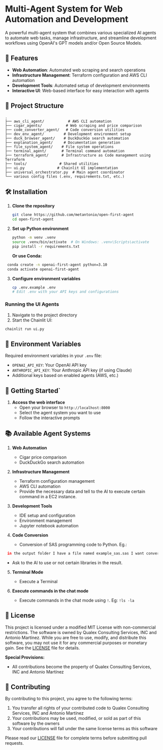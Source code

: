 # Multi-Agent System for Web Automation and Development

A powerful multi-agent system that combines various specialized AI agents to automate web tasks, manage infrastructure, and streamline development workflows using OpenAI's GPT models and/or Open Source Models.

## 🚀 Features

- **Web Automation**: Automated web scraping and search operations
- **Infrastructure Management**: Terraform configuration and AWS CLI automation
- **Development Tools**: Automated setup of development environments
- **Interactive UI**: Web-based interface for easy interaction with agents

## 📁 Project Structure

```
.
├── aws_cli_agent/           # AWS CLI automation
├── cigar_agents/           # Web scraping and price comparison
├── code_converter_agent/   # Code conversion utilities
├── dev_env_agent/         # Development environment setup
├── duck_browser_agent/    # DuckDuckGo search automation
├── explanation_agent/     # Documentation generation
├── file_system_agent/    # File system operations
├── terminal_agent/       # Terminal command automation
├── terraform_agent/      # Infrastructure as Code management using Terraform
├── tools/               # Shared utilities
├── ui.py               # Chainlit UI implementation
├── universal_orchestrator.py  # Main agent coordinator
└── various config files (.env, requirements.txt, etc.)
```

## 🛠 Installation

1. **Clone the repository**
   ```bash
   git clone https://github.com/metantonio/open-first-agent
   cd open-first-agent
   ```

2. **Set up Python environment**
   ```bash
   python -m venv .venv
   source .venv/bin/activate  # On Windows: .venv\Scripts\activate
   pip install -r requirements.txt
   ```
   
   **Or use Conda:**

  ```bash
   conda create -n openai-first-agent python=3.10
   conda activate openai-first-agent
  ```
   

3. **Configure environment variables**
   ```bash
   cp .env.example .env
   # Edit .env with your API keys and configurations
   ```


### Running the UI Agents

1. Navigate to the project directory
2. Start the Chainlit UI:
```bash
chainlit run ui.py
```

## 🔑 Environment Variables

Required environment variables in your `.env` file:

- `OPENAI_API_KEY`: Your OpenAI API key
- `ANTHROPIC_API_KEY`: Your Anthropic API key (if using Claude)
- Additional keys based on enabled agents (AWS, etc.)

## 🚦 Getting Started`

1. **Access the web interface**
   - Open your browser to `http://localhost:8000`
   - Select the agent system you want to use
   - Follow the interactive prompts

## 📚 Available Agent Systems

1. **Web Automation**
   - Cigar price comparison
   - DuckDuckGo search automation

2. **Infrastructure Management**
   - Terraform configuration management
   - AWS CLI automation
   - Provide the necessary data and tell to the AI to execute certain command in a EC2 instance.

3. **Development Tools**
   - IDE setup and configuration
   - Environment management
   - Jupyter notebook automation

4. **Code Conversion**
   - Conversion of SAS programming code to Python. Eg.:
  ```sh
   in the output folder I have a file named example_sas.sas I want convert it to python using and put the resulted block of code in a file named example_sas.py
  ```
   - Ask to the AI to use or not certain libraries in the result.

5. **Terminal Mode**
   - Execute a Terminal 

6. **Execute commands in the chat mode**
   - Execute commands in the chat mode using `!`. Eg: `!ls -la` 


## 📝 License

This project is licensed under a modified MIT License with non-commercial restrictions. The software is owned by Qualex Consulting Services, INC and Antonio Martínez. While you are free to use, modify, and distribute this software, you may not use it for any commercial purposes or monetary gain. See the [LICENSE](LICENSE) file for details.

**Special Provisions:**
- All contributions become the property of Qualex Consulting Services, INC and Antonio Martínez

## 🤝 Contributing

By contributing to this project, you agree to the following terms:
1. You transfer all rights of your contributed code to Qualex Consulting Services, INC and Antonio Martínez
2. Your contributions may be used, modified, or sold as part of this software by the owners
3. Your contributions will fall under the same license terms as this software

Please read our [LICENSE](LICENSE) file for complete terms before submitting pull requests.
